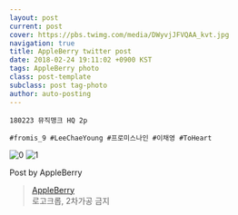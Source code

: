 ```yaml
---
layout: post
current: post
cover: https://pbs.twimg.com/media/DWyvjJFVQAA_kvt.jpg
navigation: true
title: AppleBerry twitter post
date: 2018-02-24 19:11:02 +0900 KST
tags: AppleBerry photo
class: post-template
subclass: post tag-photo
author: auto-posting
---
```


```  
180223 뮤직맹크 HQ 2p  
  
#fromis_9 #LeeChaeYoung #프로미스나인 #이채영 #ToHeart  

```

![0](https://pbs.twimg.com/media/DWyvjD9V4AEL5_q.jpg)
![1](https://pbs.twimg.com/media/DWyvjJFVQAA_kvt.jpg)


Post by AppleBerry

> [AppleBerry](https://twitter.com/20000514_com)  
  로고크롭, 2차가공 금지